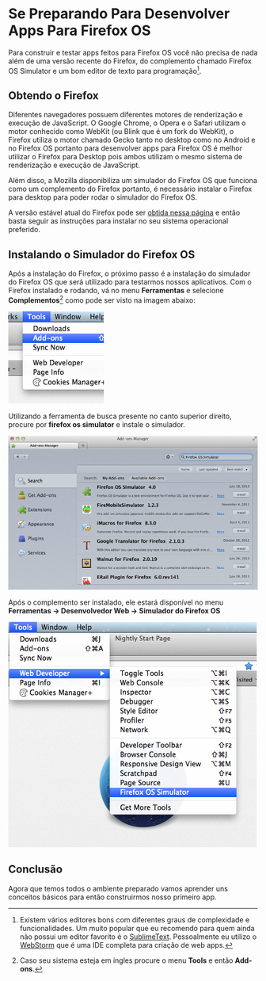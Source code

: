 # Se Preparando Para Desenvolver Apps Para Firefox OS

Para construir e testar apps feitos para Firefox OS você não precisa de nada além de uma versão recente do Firefox, do complemento chamado Firefox OS Simulator e um bom editor de texto para programação[^editores].

[^editores]: Existem vários editores bons com diferentes graus de complexidade e funcionalidades. Um muito popular que eu recomendo para quem ainda não possui um editor favorito é o [SublimeText](http://sublimetext.com/). Pessoalmente eu utilizo o [WebStorm](http://www.jetbrains.com/webstorm/) que é uma IDE completa para criação de web apps.

## Obtendo o Firefox

Diferentes navegadores possuem diferentes motores de renderização e execução de JavaScript. O Google Chrome, o Opera e o Safari utilizam o motor conhecido como WebKit (ou Blink que é um fork do WebKit), o Firefox utiliza o motor chamado Gecko tanto no desktop como no Android e no Firefox OS portanto para desenvolver apps para Firefox OS é melhor utilizar o Firefox para Desktop pois ambos utilizam o mesmo sistema de renderização e execução de JavaScript.

Além disso, a Mozilla disponibiliza um simulador do Firefox OS que funciona como um complemento do Firefox portanto, é necessário instalar o Firefox para desktop para poder rodar o simulador do Firefox OS.

A versão estável atual do Firefox pode ser [obtida nessa página](http://getfirefox.com) e então basta seguir as instruções para instalar no seu sistema operacional preferido.

## Instalando o Simulador do Firefox OS

Após a instalação do Firefox, o próximo passo é a instalação do simulador do Firefox OS que será utilizado para testarmos nossos aplicativos. Com o Firefox instalado e rodando, vá no menu **Ferramentas** e selecione **Complementos**[^tools-add-ons] como pode ser visto na imagem abaixo:

[^tools-add-ons]: Caso seu sistema esteja em ingles procure o menu **Tools** e então **Add-ons**.

![Menu **Ferramentas** com menu **Complementos** selecionado](images/originals/tools.png)

Utilizando a ferramenta de busca presente no canto superior direito, procure por **firefox os simulator** e instale o simulador.

![Gerenciador de complementos mostrando o simulador](images/originals/addons-simulator.png)

Após o complemento ser instalado, ele estará disponível no menu **Ferramentas -> Desenvolvedor Web -> Simulador do Firefox OS**

![Onde fica o simulador após instalado](images/originals/tools-web-developer-simualtor.png)

## Conclusão

Agora que temos todos o ambiente preparado vamos aprender uns conceitos básicos para então construirmos nosso primeiro app.